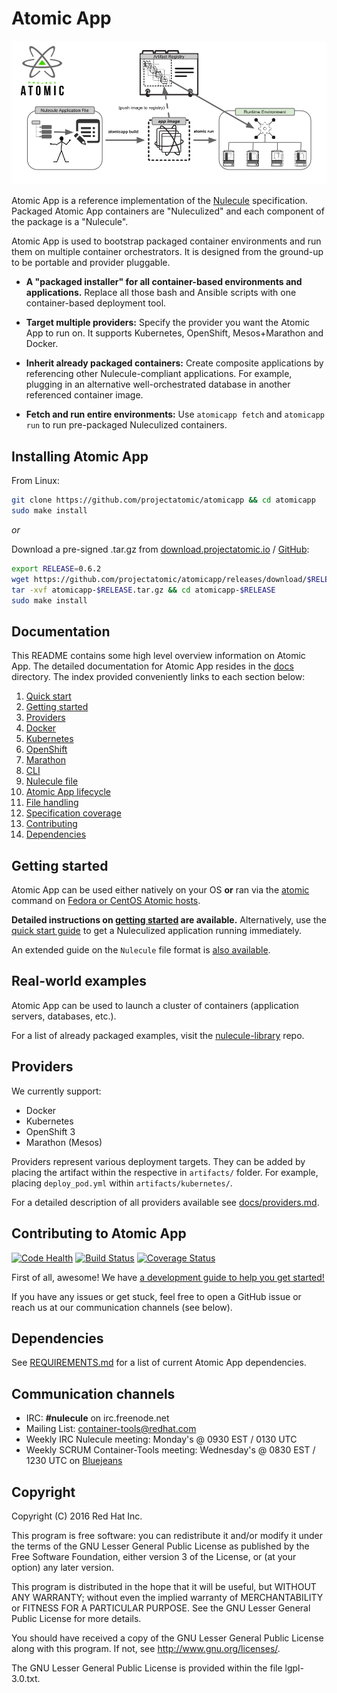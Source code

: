 # Atomic App

![](docs/images/logo.png "Project Atomic")

Atomic App is a reference implementation of the [Nulecule](https://github.com/projectatomic/nulecule) specification. Packaged Atomic App containers are "Nuleculized" and each component of the package is a "Nulecule".

Atomic App is used to bootstrap packaged container environments and run them on multiple container orchestrators. It is designed from the ground-up to be portable and provider pluggable.

  - __A "packaged installer" for all container-based environments and applications.__ Replace all those bash and Ansible scripts with one container-based deployment tool.

  - __Target multiple providers:__ Specify the provider you want the Atomic App to run on. It supports Kubernetes, OpenShift, Mesos+Marathon and Docker.

  - __Inherit already packaged containers:__ Create composite applications by referencing other Nulecule-compliant applications. For example, plugging in an alternative well-orchestrated database in another referenced container image.

  - __Fetch and run entire environments:__ Use `atomicapp fetch` and `atomicapp run` to run pre-packaged Nuleculized containers.

## Installing Atomic App
From Linux:
```sh
git clone https://github.com/projectatomic/atomicapp && cd atomicapp
sudo make install
```

_or_ 

Download a pre-signed .tar.gz from [download.projectatomic.io](https://download.projectatomic.io) / [GitHub](https://github.com/projectatomic/atomicapp/releases):
```sh
export RELEASE=0.6.2
wget https://github.com/projectatomic/atomicapp/releases/download/$RELEASE/atomicapp-$RELEASE.tar.gz
tar -xvf atomicapp-$RELEASE.tar.gz && cd atomicapp-$RELEASE
sudo make install
```

## Documentation

This README contains some high level overview information on Atomic App. The detailed documentation for Atomic App resides in the [docs](docs) directory. The index provided conveniently links to each section below:

1. [Quick start](docs/quick_start.md)
2. [Getting started](docs/start_guide.md)
3. [Providers](docs/providers.md)
  1. [Docker](docs/providers/docker/overview.md)
  2. [Kubernetes](docs/providers/kubernetes/overview.md)
  3. [OpenShift](docs/providers/openshift/overview.md)
  4. [Marathon](docs/providers/marathon/overview.md)
4. [CLI](docs/cli.md)
5. [Nulecule file](docs/nulecule.md)
6. [Atomic App lifecycle](docs/atomicapp_lifecycle.md)
7. [File handling](docs/file_handling.md)
8. [Specification coverage](docs/spec_coverage.md)
9. [Contributing](CONTRIBUTING.md)
10. [Dependencies](docs/requirements.md)


## Getting started

Atomic App can be used either natively on your OS __or__ ran via the [atomic](https://github.com/projectatomic/atomic) command on [Fedora or CentOS Atomic hosts](https://www.projectatomic.io/download/).

__Detailed instructions on [getting started](docs/start_guide.md) are available.__ Alternatively, use the [quick start guide](docs/quick_start.md) to get a Nuleculized application running immediately.

An extended guide on the `Nulecule` file format is [also available](docs/nulecule.md).

## Real-world examples
Atomic App can be used to launch a cluster of containers (application servers, databases, etc.).

For a list of already packaged examples, visit the [nulecule-library](https://github.com/projectatomic/nulecule-library) repo.

## Providers

We currently support:

  - Docker
  - Kubernetes
  - OpenShift 3
  - Marathon (Mesos)

Providers represent various deployment targets. They can be added by placing the artifact within the respective in `artifacts/` folder. For example, placing `deploy_pod.yml` within `artifacts/kubernetes/`. 

For a detailed description of all providers available see [docs/providers.md](docs/providers.md).

## Contributing to Atomic App
[![Code Health](https://landscape.io/github/projectatomic/atomicapp/master/landscape.svg?style=flat)](https://landscape.io/github/projectatomic/atomicapp/master)
[![Build Status](https://travis-ci.org/projectatomic/atomicapp.svg?branch=master)](https://travis-ci.org/projectatomic/atomicapp)
[![Coverage Status](https://coveralls.io/repos/projectatomic/atomicapp/badge.svg?branch=master&service=github)](https://coveralls.io/github/projectatomic/atomicapp?branch=master)

First of all, awesome! We have [a development guide to help you get started!](CONTRIBUTING.md)

If you have any issues or get stuck, feel free to open a GitHub issue or reach us at our communication channels (see below).

## Dependencies

See [REQUIREMENTS.md](docs/requirements.md) for a list of current Atomic App dependencies.

## Communication channels

* IRC: __#nulecule__ on irc.freenode.net
* Mailing List: [container-tools@redhat.com](https://www.redhat.com/mailman/listinfo/container-tools)
* Weekly IRC Nulecule meeting: Monday's @ 0930 EST / 0130 UTC
* Weekly SCRUM Container-Tools meeting: Wednesday's @ 0830 EST / 1230 UTC on [Bluejeans](https://bluejeans.com/381583203/)

## Copyright

Copyright (C) 2016 Red Hat Inc.

This program is free software: you can redistribute it and/or modify
it under the terms of the GNU Lesser General Public License as published by
the Free Software Foundation, either version 3 of the License, or
(at your option) any later version.

This program is distributed in the hope that it will be useful,
but WITHOUT ANY WARRANTY; without even the implied warranty of
MERCHANTABILITY or FITNESS FOR A PARTICULAR PURPOSE.  See the
GNU Lesser General Public License for more details.

You should have received a copy of the GNU Lesser General Public License
along with this program. If not, see <http://www.gnu.org/licenses/>.

The GNU Lesser General Public License is provided within the file lgpl-3.0.txt.
